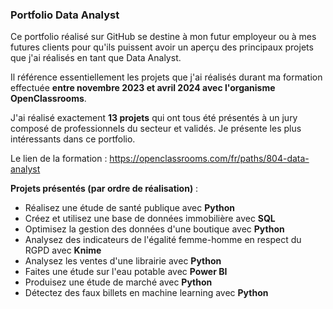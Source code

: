 ### **Portfolio Data Analyst**

Ce portfolio réalisé sur GitHub se destine à mon futur employeur ou à mes futures clients pour qu'ils puissent avoir un aperçu des principaux projets que j'ai réalisés en tant que Data Analyst.

Il référence essentiellement les projets que j'ai réalisés durant ma formation effectuée **entre novembre 2023 et avril 2024 avec l'organisme OpenClassrooms**.

J'ai réalisé exactement **13 projets** qui ont tous été présentés à un jury composé de professionnels du secteur et validés. Je présente les plus intéressants dans ce portfolio.

Le lien de la formation : https://openclassrooms.com/fr/paths/804-data-analyst

**Projets présentés (par ordre de réalisation)** :
* Réalisez une étude de santé publique avec **Python**
* Créez et utilisez une base de données immobilière avec **SQL**
* Optimisez la gestion des données d'une boutique avec **Python**
* Analysez des indicateurs de l'égalité femme-homme en respect du RGPD avec **Knime**
* Analysez les ventes d'une librairie avec **Python**
* Faites une étude sur l'eau potable avec **Power BI**
* Produisez une étude de marché avec **Python**
* Détectez des faux billets en machine learning avec **Python**
